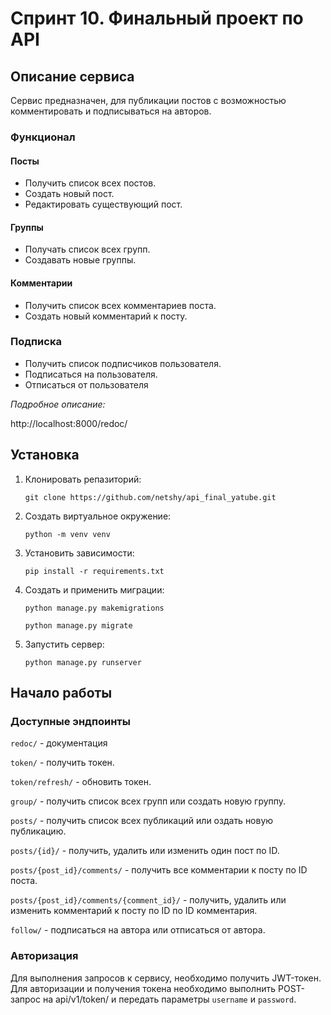 # Спринт 10. Финальный проект по API

## Описание сервиса
Сервис предназначен, для публикации постов с возможностью комментировать и
подписываться на авторов.

### Функционал
#### Посты
* Получить список всех постов.
* Создать новый пост.
* Редактировать существующий пост.
#### Группы
* Получать список всех групп.
* Создавать новые группы.
#### Комментарии
* Получить список всех комментариев поста.
* Создать новый комментарий к посту.
### Подписка
* Получить список подписчиков пользователя.
* Подписаться на пользователя.
* Отписаться от пользователя

*Подробное описание:*

http://localhost:8000/redoc/

## Установка
1. Клонировать репазиторий:

    ```git clone https://github.com/netshy/api_final_yatube.git```

2. Создать виртуальное окружение:
    
    ```python -m venv venv```

3. Установить зависимости:

    ```pip install -r requirements.txt```

4. Создать и применить миграции:

    ```python manage.py makemigrations```
    
    ```python manage.py migrate```

5. Запустить сервер:

    ```python manage.py runserver```


## Начало работы
### Доступные эндпоинты
```redoc/``` - документация

```token/``` - получить токен.

```token/refresh/``` - обновить токен.

```group/``` - получить список всех групп или создать новую группу.

```posts/``` - получить список всех публикаций или оздать новую публикацию.

```posts/{id}/``` - получить, удалить или изменить один пост по ID.

```posts/{post_id}/comments/``` - получить все комментарии к посту по ID поста.

```posts/{post_id}/comments/{comment_id}/``` - 
получить, удалить или изменить комментарий к посту по ID по ID комментария.

```follow/``` - подписаться на автора или отписаться от автора.

### Авторизация
Для выполнения запросов к сервису, необходимо получить JWT-токен.
Для авторизации и получения токена необходимо выполнить 
POST-запрос на api/v1/token/ и передать параметры
```username``` и ```password```.